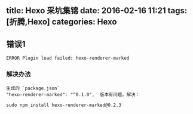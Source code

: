 title: Hexo 采坑集锦
date: 2016-02-16 11:21
tags: [折腾,Hexo]
categories: Hexo
---

## 错误1

    ERROR Plugin load failed: hexo-renderer-marked

### 解决办法

    生成的 `package.json`  
    "hexo-renderer-marked": "^0.1.0",  版本有问题。解决：
    
    sudo npm install hexo-renderer-marked@0.2.3

 

